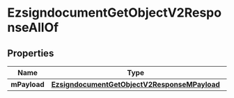 

# EzsigndocumentGetObjectV2ResponseAllOf

## Properties

Name | Type | Description | Notes
------------ | ------------- | ------------- | -------------
**mPayload** | [**EzsigndocumentGetObjectV2ResponseMPayload**](EzsigndocumentGetObjectV2ResponseMPayload.md) |  | 




